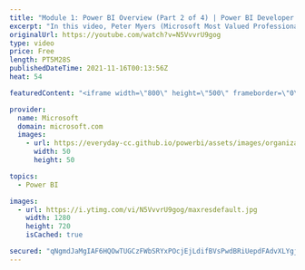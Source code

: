 ```yaml
---
title: "Module 1: Power BI Overview (Part 2 of 4) | Power BI Developer in a Day"
excerpt: "In this video, Peter Myers (Microsoft Most Valued Professional, and course developer) and Alon Baram (Senior product manager) introduce Power BI core concepts, including the Power BI service, workspaces, datasets, reports, dashboards, and Q&A. It is video 4 of 21.  The Power BI Developer in a Day online"
originalUrl: https://youtube.com/watch?v=N5VvvrU9gog
type: video
price: Free
length: PT5M28S
publishedDateTime: 2021-11-16T00:13:56Z
heat: 54

featuredContent: "<iframe width=\"800\" height=\"500\" frameborder=\"0\" src=\"https://www.youtube.com/embed/N5VvvrU9gog\" allow=\"accelerometer; autoplay; encrypted-media; gyroscope; picture-in-picture\" allowfullscreen></iframe>"

provider:
  name: Microsoft
  domain: microsoft.com
  images:
    - url: https://everyday-cc.github.io/powerbi/assets/images/organizations/microsoft.com-50x50.jpg
      width: 50
      height: 50

topics:
  - Power BI

images:
  - url: https://i.ytimg.com/vi/N5VvvrU9gog/maxresdefault.jpg
    width: 1280
    height: 720
    isCached: true

secured: "qNgmdJaMgIAF6HQOwTUGCzFWbSRYxPOcjEjLdifBVsPwdBRiUepdFAdvXLYgjSEiC87t+Y1zEdLab3eCRSpmbkASqf0I5YfZ+H/X9zff50QJzVyTo82fgmvUUPQ3EWr1njq+jjnWCOQ7RD8R9Bdw0FAyjD4XKayG3m1qPGnSI6u2r5FdZU+FAXvpSjZ+aoFZopwnK+aXLGoFLcySyHC/E1OGctHrvvsNG+hed9M4iOQYKLyH7+rsVvhoEAgJ0WThoJ+nBUZ9cmepaoigvmejGmwKumoG5Ch985tNvHy2kOv3ySAA62wWewpqjCeJe4hulokEcBZmLkgL5r7nmdBlw6zOvPjnM5u+hkI8DgqzYKQA868QO8JkDEV/keea5eoC2/JQnpkkLj5PjcxFt2Zb9MNka31BhM6LxemU9DiCVGU=;0OpN+S/zJGHUVHr9H35Ysw=="
---
```



